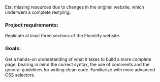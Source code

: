 Eta: missing resources due to changes in the original website, which underwent a complete restyling.

### Project requirements:

Replicate at least three sections of the Fluentify website.

### Goals:

Get a hands-on understanding of what it takes to build a more complete page, bearing in mind the correct syntax, the use of comments and the general guidelines for writing clean code. Familiarize with more advanced CSS selectors.
